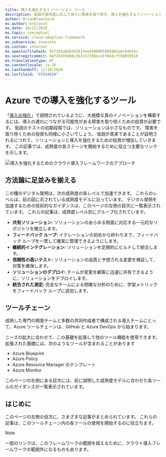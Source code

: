 ```yaml
---
title: 導入を強化するイノベーション ツール
description: 仮説の成熟度に応じて徐々に障害を取り除き、導入を強化するイノベーションの方法論を使用する Azure ツールについて説明します。
author: BrianBlanchard
ms.author: brblanch
ms.date: 10/17/2019
ms.topic: conceptual
ms.service: cloud-adoption-framework
ms.subservice: innovate
ms.custom: internal
ms.openlocfilehash: 65f105ab86343613ee85809859b5865a8c04019c
ms.sourcegitcommit: b6f2b4f8db6c3b1157299ece1f044cff56895919
ms.translationtype: HT
ms.contentlocale: ja-JP
ms.lasthandoff: 12/10/2020
ms.locfileid: "97018620"
---
```

# <a name="tools-to-empower-adoption-in-azure"></a>Azure での導入を強化するツール

「[導入の強化](../considerations/ci-cd.md)」で説明されているように、大規模な真のイノベーションを構築するには、導入の遅れにつながる可能性がある障害を取り除くための投資が必要です。 仮説のテストの初期段階では、ソリューションは小さなものです。 障害を取り除くための投資も同様に小さいでしょう。 仮説が真実であることが証明されるにつれて、ソリューションと導入を強化するための投資が増加していきます。 この記事では、成熟度の各ステージを開始するために役立つ主要なリンクを示します。

![導入を強化するためのクラウド導入フレームワークのアプローチ](../../_images/innovate/empower-adoption-maturity.png)

## <a name="alignment-to-the-methodology"></a>方法論に足並みを揃える

この種のデジタル発明は、次の成熟度の各レベルで加速できます。 これらのレベルは、前の図に示されている成熟度モデルに沿っています。 デジタル発明を加速するための技術的なガイダンスは、このページの左側の目次に一覧表示されています。 これらの記事は、成熟度レベル別にグループ化されています。

- **共有ソリューション:** ソリューションのあらゆる側面に対応する一元的なリポジトリを確立します。
- **フィードバック ループ:** イテレーションの初めから終わりまで、フィードバック ループを一貫して確実に管理できるようにします。
- **継続的インテグレーション:** ソリューションを定期的にビルドして統合します。
- **信頼性の高いテスト:** ソリューションの品質と予想される変更を検証して、対策を確保します。
- **ソリューションのデプロイ:** チームが変更を顧客に迅速に共有できるように、ソリューションをデプロイします。
- **統合された測定:** 完全なチームによる明確な分析のために、学習メトリックをフィードバック ループに追加します。

## <a name="toolchain"></a>ツールチェーン

成熟した専門の開発チームと多数の共同作成者で構成される導入チームにとって、Azure ツールチェーンは、GitHub と Azure DevOps から始まります。

ニーズの拡大に合わせて、この基礎を拡張して他のツール機能を使用できます。 拡張された基礎には、次のようなツールが含まれることがあります

- Azure Blueprint
- Azure Policy
- Azure Resource Manager のテンプレート
- Azure Monitor

このページの左側にある目次には、前に説明した成熟度モデルに合わせた各ツールのガイダンスが一覧表示されています。

## <a name="get-started"></a>はじめに

このページの左側の目次に、さまざまな記事がまとめられています。 これらの記事は、このツールチェーン内の各ツールの使用を開始するのに役立ちます。

> [!NOTE]
> 一部のリンクは、このフレームワークの範囲を超えるために、クラウド導入フレームワークの範囲外になるものもあります。
